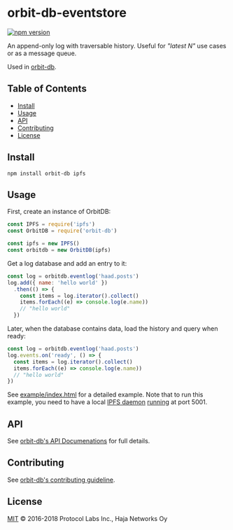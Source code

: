 # orbit-db-eventstore

[![npm version](https://badge.fury.io/js/orbit-db-eventstore.svg)](https://badge.fury.io/js/orbit-db-eventstore)

An append-only log with traversable history. Useful for *"latest N"* use cases or as a message queue.

Used in [orbit-db](https://github.com/haadcode/orbit-db).

## Table of Contents

- [Install](#install)
- [Usage](#usage)
- [API](#api)
- [Contributing](#contributing)
- [License](#license)

## Install
```
npm install orbit-db ipfs
```

## Usage

First, create an instance of OrbitDB:

```javascript
const IPFS = require('ipfs')
const OrbitDB = require('orbit-db')

const ipfs = new IPFS()
const orbitdb = new OrbitDB(ipfs)
```

Get a log database and add an entry to it:

```javascript
const log = orbitdb.eventlog('haad.posts')
log.add({ name: 'hello world' })
  .then(() => {
    const items = log.iterator().collect()
    items.forEach((e) => console.log(e.name))
    // "hello world"
  })
```

Later, when the database contains data, load the history and query when ready:

```javascript
const log = orbitdb.eventlog('haad.posts')
log.events.on('ready', () => {
  const items = log.iterator().collect()
  items.forEach((e) => console.log(e.name))
  // "hello world"
})
```

See [example/index.html](https://github.com/haadcode/orbit-db-eventstore/blob/master/example/index.html) for a detailed example. Note that to run this example, you need to have a local [IPFS daemon](https://dist.ipfs.io/go-ipfs/floodsub-2) [running](https://ipfs.io/docs/getting-started/) at port 5001.

## API

See [orbit-db's API Documenations](https://github.com/haadcode/orbit-db/blob/master/API.md#eventlogname) for full details.

## Contributing

See [orbit-db's contributing guideline](https://github.com/haadcode/orbit-db#contributing).

## License

[MIT](LICENSE) © 2016-2018 Protocol Labs Inc., Haja Networks Oy
